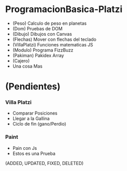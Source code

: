 # ProgramacionBasica-Platzi
- (Peso) Calculo de peso en planetas
- (Dom) Pruebas de DOM
- (Dibujo) Dibujos con Canvas
- (Flechas) Mover con flechas del teclado
- (VillaPlatzi) Funciones matematicas JS
- (Modulo) Programa FizzBuzz
- (Pakiman) Pakidex Array
- (Cajero)
- Una cosa Mas

# (Pendientes)
### Villa Platzi
- Comparar Posiciones
- Llegar a la Gallina
- Ciclo de fin  (gano/Perdio)

### Paint
- Pain con Js
- Estos es una Prueba

(ADDED, UPDATED, FIXED, DELETED)

